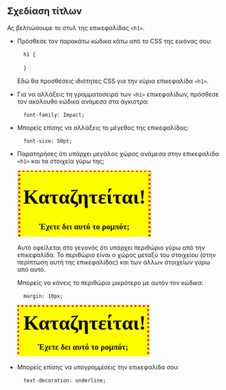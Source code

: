 ## Σχεδίαση τίτλων

Ας βελτιώσουμε το στυλ της επικεφαλίδας `<h1>`.

+ Πρόσθεσε τον παρακάτω κώδικα κάτω από το CSS της εικόνας σου:
    
        h1 {
        
        }
        
    
    Εδώ θα προσθέσεις ιδιότητες CSS για την κύρια επικεφαλίδα `<h1>`.

+ Για να αλλάξεις τη γραμματοσειρά των `<h1>` επικεφαλίδων, πρόσθεσε τον ακόλουθο κώδικα ανάμεσα στα άγκιστρα:
    
        font-family: Impact;
        

+ Μπορείς επίσης να αλλάξεις το μέγεθος της επικεφαλίδας:
    
        font-size: 50pt;
        

+ Παρατηρήσες ότι υπάρχει μεγάλος χώρος ανάμεσα στην επικεφαλίδα `<h1>` και τα στοιχεία γύρω της;
    
    ![screenshot](images/wanted-h1-margin.png)
    
    Αυτό οφείλεται στο γεγονός ότι υπάρχει περιθώριο γύρω από την επικεφαλίδα. Το περιθώριο είναι ο χώρος μεταξύ του στοιχείου (στην περίπτωση αυτή της επικεφαλίδας) και των άλλων στοιχείων γύρω από αυτό.
    
    Μπορείς να κάνεις το περιθώριο μικρότερο με αυτόν τον κώδικα:
    
        margin: 10px;
        
    
    ![screenshot](images/wanted-h1-margin-small.png)

+ Μπορείς επίσης να υπογραμμίσεις την επικεφαλίδα σου:
    
        text-decoration: underline;